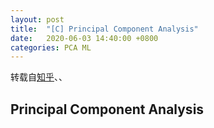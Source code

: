 ```yaml
---
layout: post
title:  "[C] Principal Component Analysis"
date:   2020-06-03 14:40:00 +0800
categories: PCA ML 
---
```


转载自[知乎]()、[]()、[]()

## Principal Component Analysis